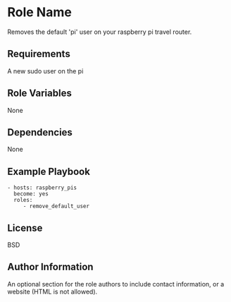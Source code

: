 Role Name
=========

Removes the default 'pi' user on your raspberry pi travel router.

Requirements
------------

A new sudo user on the pi

Role Variables
--------------

None

Dependencies
------------

None

Example Playbook
----------------

    - hosts: raspberry_pis
      become: yes
      roles:
         - remove_default_user

License
-------

BSD

Author Information
------------------

An optional section for the role authors to include contact information, or a website (HTML is not allowed).
